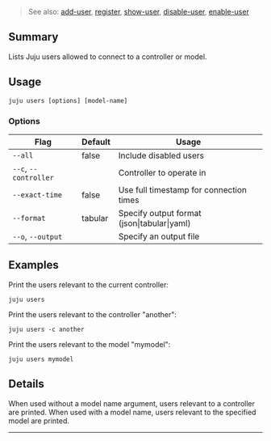 > See also: [add-user](/t/10193), [register](/t/10160), [show-user](/t/10212), [disable-user](/t/10198), [enable-user](/t/10241)

## Summary
Lists Juju users allowed to connect to a controller or model.

## Usage
```juju users [options] [model-name]```

### Options
| Flag | Default | Usage |
| --- | --- | --- |
| `--all` | false | Include disabled users |
| `--c`, `--controller` |  | Controller to operate in |
| `--exact-time` | false | Use full timestamp for connection times |
| `--format` | tabular | Specify output format (json&#x7c;tabular&#x7c;yaml) |
| `--o`, `--output` |  | Specify an output file |

## Examples

Print the users relevant to the current controller:

    juju users
    
Print the users relevant to the controller "another":

    juju users -c another

Print the users relevant to the model "mymodel":

    juju users mymodel


## Details
When used without a model name argument, users relevant to a controller are printed.
When used with a model name, users relevant to the specified model are printed.



---

